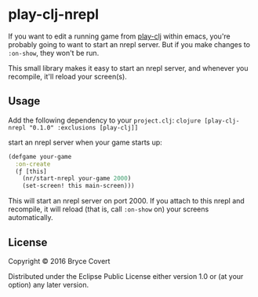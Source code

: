 # play-clj-nrepl

If you want to edit a running game from [play-clj](https://github.com/oakes/play-clj) within emacs, you're probably going to want to start an nrepl server. But if you make changes to ```:on-show```, they won't be run.

This small library makes it easy to start an nrepl server, and whenever you recompile, it'll reload your screen(s).

## Usage

Add the following dependency to your ```project.clj```:
```clojure [play-clj-nrepl "0.1.0" :exclusions [play-clj]]```

start an nrepl server when your game starts up:
```clojure 
(defgame your-game
  :on-create
  (ƒ [this]
    (nr/start-nrepl your-game 2000)
    (set-screen! this main-screen)))
```

This will start an nrepl server on port 2000. If you attach to this nrepl and recompile, it will reload (that is, call ```:on-show``` on) your screens automatically.

## License

Copyright © 2016 Bryce Covert

Distributed under the Eclipse Public License either version 1.0 or (at
your option) any later version.

